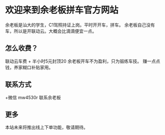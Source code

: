 # 欢迎来到余老板拼车官方网站
余老板是汕大的学生，C1驾照持证上岗。平时开开车，拼车。
余老板自己没有车，所以是开联动云。大概会比滴滴便宜一点。
## 怎么收费？
联动云车费 + 半小时5元封顶20
余老板开车不为盈利，只为锻练车技。
赚一点点钱，养家糊口补贴家用。
## 联系方式
+微信 mw4530r 联系余老板
## 更多
本站未来将推出线上下单功能，敬请期待。
